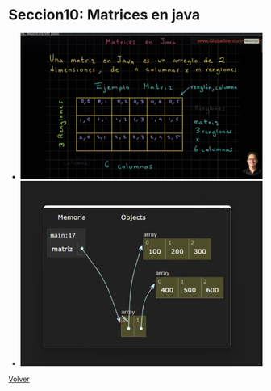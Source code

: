 # Seccion10: Matrices en java

* ![V134 Matrices en Java](V134_Matrices_en_Java/Docs/Captura-de-pantalla-2024-10-11-203025.jpg)
* ![V134 Matrices en Java](V134_Matrices_en_Java/Docs/Captura-de-pantalla-2024-10-11-203809.jpg)

[Volver](../)